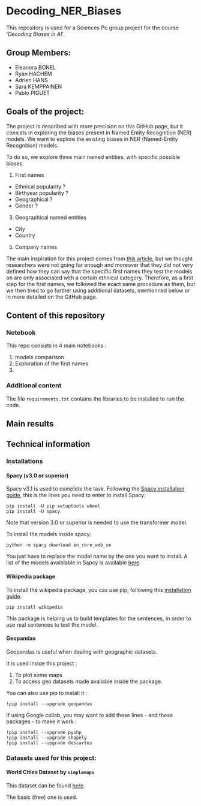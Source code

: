 # Decoding_NER_Biases

This repository is used for a Sciences Po group project for the course '*Decoding Biases in AI*'.

## Group Members:

- Eleanora BONEL
- Ryan HACHEM
- Adrien HANS
- Sara KEMPPAINEN
- Pablo PIGUET

## Goals of the project: 

The project is described with more precision on this GitHub page, but it consists in exploring the biases present in Named Entity Recognition (NER) models. 
We want to explore the existing biases in NER (Named-Entity Recognition) models. 

To do so, we explore three main named entities, with specific possible biases: 

1. First names
  - Ethnical popularity ?
  - Birthyear popularity ? 
  - Geographical ? 
  - Gender ? 
3. Geographical named entities
  - City
  - Country
5. Company names

The main inspiration for this project comes from [this article](https://arxiv.org/pdf/2008.03415.pdf), but we thought researchers were not going far enough and moreover that they did not very defined how they can say that the specific first names they test the models on are only associated with a certain ethnical category. 
Therefore, as a first step for the first names, we followed the exact same procedure as them, but we then tried to go further using additional datasets, mentionned below or in more detailed on the GitHub page. 

## Content of this repository

### Notebook

This repo consists in 4 main notebooks : 

1. models comparison 
2. Exploration of the first names
3. 

### Additional content

The file `requirements.txt` contains the libraries to be installed to run the code. 

## Main results




## Technical information

### Installations

#### Spacy (v3.0 or superior)

Spacy v3.1 is used to complete the task. 
Following the [Spacy installation guide](https://spacy.io/usage), this is the lines you need to enter to install Spacy: 

```
pip install -U pip setuptools wheel
pip install -U spacy
```

Note that version 3.0 or superior is needed to use the transformer model.

To install the models inside spacy: 

```
python -m spacy download en_core_web_sm
```

You just have to replace the model name by the one you want to install. A list of the models avaiblable in Sapcy is available [here](https://spacy.io/usage/models).

#### Wikipedia package

To install the wikipedia package, you cas use pip, following this [installation guide](https://pypi.org/project/wikipedia/).

```
pip install wikipedia 
```

This package is helping us to build templates for the sentences, in order to use real sentences to test the model. 


#### Geopandas 

Geopandas is useful when dealing with geographic datasets. 

It is used inside this project :
1) To plot some maps 
2) To access geo datasets made available inside the package. 


You can also use pip to install it : 
```
!pip install --upgrade geopandas
```
If using Google collab, you may want to add these lines - and these packages - to make it work : 
```
!pip install --upgrade pyshp
!pip install --upgrade shapely
!pip install --upgrade descartes
```

### Datasets used for this project: 

#### World Cities Dataset by `simplemaps`

This dataset can be found [here](https://simplemaps.com/data/world-cities). 

The basic (free) one is used.
